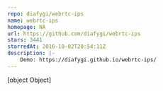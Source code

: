 ```yaml
---
repo: diafygi/webrtc-ips
name: webrtc-ips
homepage: NA
url: https://github.com/diafygi/webrtc-ips
stars: 3441
starredAt: 2016-10-02T20:54:11Z
description: |-
    Demo: https://diafygi.github.io/webrtc-ips/
---
```


[object Object]
